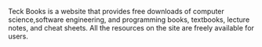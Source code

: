 Teck Books is a website that provides free downloads of computer science,software engineering, and                 programming books, textbooks, lecture notes, and cheat sheets. All the resources on the site are freely available for users.
